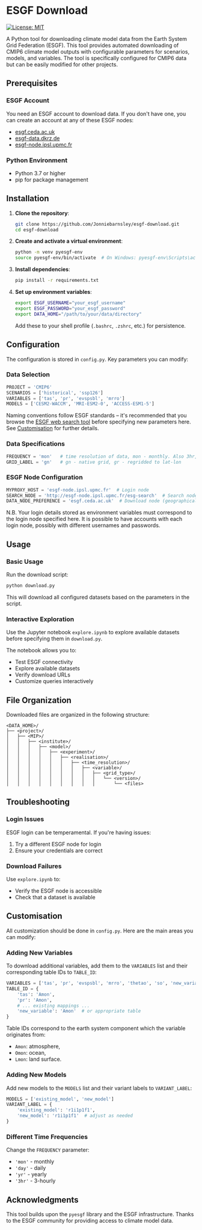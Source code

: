 # ESGF Download

[![License: MIT](https://img.shields.io/badge/License-MIT-yellow.svg)](LICENSE)

A Python tool for downloading climate model data from the Earth System Grid Federation (ESGF). This tool provides automated downloading of CMIP6 climate model outputs with configurable parameters for scenarios, models, and variables. The tool is specifically configured for CMIP6 data but can be easily modified for other projects.

## Prerequisites

### ESGF Account
You need an ESGF account to download data. If you don't have one, you can create an account at any of these ESGF nodes:
- [esgf.ceda.ac.uk](https://esgf-ui.ceda.ac.uk/cog/projects/esgf-ceda/)
- [esgf-data.dkrz.de](https://esgf-metagrid.cloud.dkrz.de/search)
- [esgf-node.ipsl.upmc.fr](https://esgf-node.ipsl.upmc.fr)  

### Python Environment
- Python 3.7 or higher
- pip for package management

## Installation

1. **Clone the repository**:
   ```bash
   git clone https://github.com/Jonniebarnsley/esgf-download.git
   cd esgf-download
   ```

2. **Create and activate a virtual environment**:
   ```bash
   python -m venv pyesgf-env
   source pyesgf-env/bin/activate  # On Windows: pyesgf-env\Scripts\activate
   ```

3. **Install dependencies**:
   ```bash
   pip install -r requirements.txt
   ```

4. **Set up environment variables**:
   ```bash
   export ESGF_USERNAME="your_esgf_username"
   export ESGF_PASSWORD="your_esgf_password"
   export DATA_HOME="/path/to/your/data/directory"
   ```

   Add these to your shell profile (`.bashrc`, `.zshrc`, etc.) for persistence.

## Configuration

The configuration is stored in `config.py`. Key parameters you can modify:

### Data Selection
```python
PROJECT = 'CMIP6'
SCENARIOS = ['historical', 'ssp126']
VARIABLES = ['tas', 'pr', 'evspsbl', 'mrro']
MODELS = ['CESM2-WACCM', 'MRI-ESM2-0', 'ACCESS-ESM1-5']
```
Naming conventions follow ESGF standards – it's recommended that you browse the [ESGF web search tool](https://esgf-metagrid.cloud.dkrz.de/search) before specifying new parameters here. See [Customisation](#customisation) for further details.

### Data Specifications
```python
FREQUENCY = 'mon'   # time resolution of data, mon - monthly. Also 3hr, day, yr
GRID_LABEL = 'gn'   # gn - native grid, gr - regridded to lat-lon
```

### ESGF Node Configuration
```python
MYPROXY_HOST = 'esgf-node.ipsl.upmc.fr'  # Login node
SEARCH_NODE = 'http://esgf-node.ipsl.upmc.fr/esg-search'  # Search node
DATA_NODE_PREFERENCE = 'esgf.ceda.ac.uk'  # Download node (geographically closest to you)
```

N.B. Your login details stored as environment variables must correspond to the login node specified here. It is possible to have accounts with each login node, possibly with different usernames and passwords.

## Usage

### Basic Usage
Run the download script:
```bash
python download.py
```

This will download all configured datasets based on the parameters in the script.

### Interactive Exploration
Use the Jupyter notebook `explore.ipynb` to explore available datasets before specifying them in `download.py`.


The notebook allows you to:
- Test ESGF connectivity
- Explore available datasets
- Verify download URLs
- Customize queries interactively

## File Organization

Downloaded files are organized in the following structure:
```
<DATA_HOME>/
├── <project>/
│   ├── <MIP>/
│   │   ├── <institute>/
│   │   │   ├── <model>/
│   │   │   │   ├── <experiment>/
│   │   │   │   │   ├── <realisation>/
│   │   │   │   │   │   ├── <time_resolution>/
│   │   │   │   │   │   │   ├── <variable>/
│   │   │   │   │   │   │   │   ├── <grid_type>/
│   │   │   │   │   │   │   │   │   └── <version>/
│   │   │   │   │   │   │   │   │       └── <files>
```

## Troubleshooting

### Login Issues
ESGF login can be temperamental. If you're having issues:
1. Try a different ESGF node for login
2. Ensure your credentials are correct

### Download Failures
Use `explore.ipynb` to:
- Verify the ESGF node is accessible
- Check that a dataset is available

## Customisation

All customization should be done in `config.py`. Here are the main areas you can modify:

### Adding New Variables
To download additional variables, add them to the `VARIABLES` list and their corresponding table IDs to `TABLE_ID`:

```python
VARIABLES = ['tas', 'pr', 'evspsbl', 'mrro', 'thetao', 'so', 'new_variable']
TABLE_ID = {
    'tas': 'Amon',
    'pr': 'Amon',
    # ... existing mappings ...
    'new_variable': 'Amon'  # or appropriate table
}
```

Table IDs correspond to the earth system component which the variable originates from:
- `Amon`: atmosphere,
- `Omon`: ocean,
- `Lmon`: land surface.

### Adding New Models
Add new models to the `MODELS` list and their variant labels to `VARIANT_LABEL`:

```python
MODELS = ['existing_model', 'new_model']
VARIANT_LABEL = {
    'existing_model': 'r1i1p1f1',
    'new_model': 'r1i1p1f1'  # adjust as needed
}
```

### Different Time Frequencies
Change the `FREQUENCY` parameter:
- `'mon'` - monthly
- `'day'` - daily
- `'yr'` - yearly
- `'3hr'` - 3-hourly

## Acknowledgments

This tool builds upon the `pyesgf` library and the ESGF infrastructure. Thanks to the ESGF community for providing access to climate model data. 
